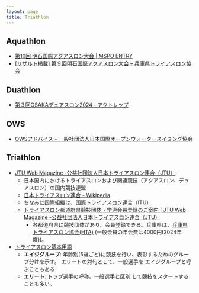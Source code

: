 ```yaml
---
layout: page
title: Triathlon
---
```



## Aquathlon
* [第10回 明石国際アクアスロン大会 &#124; MSPO ENTRY](https://www.mspo.jp/events/62959)
* [[リザルト掲載] 第９回明石国際アクアスロン大会 – 兵庫県トライアスロン協会](https://hyogo-triathlon.jp/2023/07/akashikokusaiaquathlon2023-result/)

## Duathlon
* [第３回OSAKAデュアスロン2024 - アクトレップ](https://www.actrep-sports.com/osaka-duathlon/)

## OWS
* [OWSアドバイス - 一般社団法人日本国際オープンウォータースイミング協会](https://openwater.jp/category/advise/)

## Triathlon
* [JTU Web Magazine -公益社団法人日本トライアスロン連合（JTU）](https://www.jtu.or.jp/): 
  * 日本国内におけるトライアスロンおよび関連競技（アクアスロン、デュアスロン）の国内競技連盟
  * [日本トライアスロン連合 - Wikipedia](https://ja.wikipedia.org/wiki/%E6%97%A5%E6%9C%AC%E3%83%88%E3%83%A9%E3%82%A4%E3%82%A2%E3%82%B9%E3%83%AD%E3%83%B3%E9%80%A3%E5%90%88)
  * ちなみに国際組織は、国際トライアスロン連合（ITU）
  * [トライアスロン都道府県競技団体・学連会員登録のご案内 &#124; JTU Web Magazine -公益社団法人日本トライアスロン連合（JTU）](https://www.jtu.or.jp/register/)
    * 各都道府県に競技団体があり、会員登録できる。兵庫県は、[兵庫県トライアスロン協会(HTA)](https://hyogo-triathlon.jp/) (一般会員の年会費は4000円(2024年度))。
* [トライアスロン基本用語](https://archive.jtu.or.jp/triathlon_towa/words.pdf)
  * **エイジグループ**: 年齢別(5歳ごと)に競技を行い、表彰するためのグループ分けを示す。 エリートの対句として、一般選手を エイジグループと呼ぶこともある
  * **エリート**: トップ選手の呼称。一般選手と区別 して競技をスタートすることも多い。
